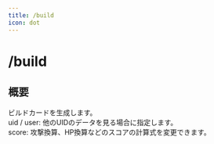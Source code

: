 ```yaml
---
title: /build
icon: dot
---
```


# /build
## 概要
ビルドカードを生成します。
<br>uid / user: 他のUIDのデータを見る場合に指定します。
<br>score: 攻撃換算、HP換算などのスコアの計算式を変更できます。